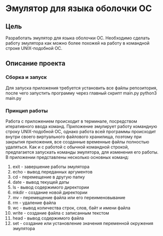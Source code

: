 <h1>Эмулятор для языка оболочки ОС</h1>

<h2>Цель</h2>
Разработать эмулятор для языка оболочки ОС. Необходимо сделать работу эмулятора как можно более похожей на работу в командной строке UNIX-подобной ОС.

<h2>Описание проекта</h2>
<h3>Сборка и запуск</h3>
Для запуска приложения требуется установить все файлы репозитория, после чего запустить программу через главный скрипт main.py
python3 main.py

<h3>Принцип работы</h3>
Работа с приложением происходит в терминале, посредством итеративного ввода команд.
Приложение эмулирует работу командную строку UNIX-подобной ОС, однако работа всей программы происходит внутри своего виртуального файлового хранилища, поэтому при закрытия приложения, все созданные временные файлы полностью удаляться.
Как и с работой с обычной командной строкой, предлагается запускать команды эмулятора, для изменения его работы. В приложении представлены несколько основных команд:
<ol>
  <li>exit - завершение работы эмулятора</li>
  <li>echo - вывод переданных аргументов</li>
  <li>cd - перемещение в другую папку</li>
  <li>date - вывод текущей даты</li>
  <li>ls - вывод содержимого директории</li>
  <li>mkdir - создание новой директории</li>
  <li>mv - перемещение файла или его переименовывание</li>
  <li>rm - удаление файла</li>
  <li>wc - вывод количества строк, слов, байт и имени файла</li>
  <li>write - создание файла с записанным текстом</li>
  <li>head - вывод содержимого файла</li>
  <li>set - создание или установление значения переменной окружения эмулятора</li>
</ol>
